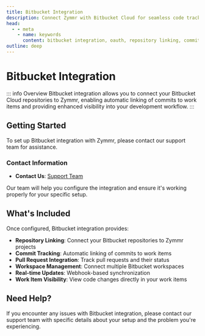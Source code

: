 ```yaml
---
title: Bitbucket Integration
description: Connect Zymmr with Bitbucket Cloud for seamless code tracking and work item linking
head:
  - - meta
    - name: keywords
      content: bitbucket integration, oauth, repository linking, commit tracking, zymmr
outline: deep
---
```


# Bitbucket Integration

::: info Overview
Bitbucket integration allows you to connect your Bitbucket Cloud repositories to Zymmr, enabling automatic linking of commits to work items and providing enhanced visibility into your development workflow.
:::

## Getting Started

To set up Bitbucket integration with Zymmr, please contact our support team for assistance.

### Contact Information

- **Contact Us**: [Support Team](../contact-us)

Our team will help you configure the integration and ensure it's working properly for your specific setup.

## What's Included

Once configured, Bitbucket integration provides:

- **Repository Linking**: Connect your Bitbucket repositories to Zymmr projects
- **Commit Tracking**: Automatic linking of commits to work items
- **Pull Request Integration**: Track pull requests and their status
- **Workspace Management**: Connect multiple Bitbucket workspaces
- **Real-time Updates**: Webhook-based synchronization
- **Work Item Visibility**: View code changes directly in your work items

## Need Help?

If you encounter any issues with Bitbucket integration, please contact our support team with specific details about your setup and the problem you're experiencing.
